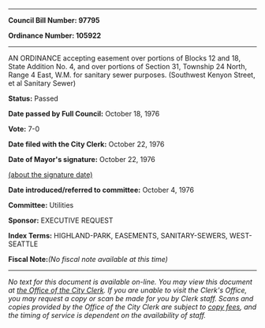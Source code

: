 

********

**Council Bill Number: 97795**
   
**Ordinance Number: 105922**
********

 AN ORDINANCE accepting easement over portions of Blocks 12 and 18, State Addition No. 4, and over portions of Section 31, Township 24 North, Range 4 East, W.M. for sanitary sewer purposes. (Southwest Kenyon Street, et al Sanitary Sewer)

**Status:** Passed
   
**Date passed by Full Council:** October 18, 1976
   
**Vote:** 7-0
   
**Date filed with the City Clerk:** October 22, 1976
   
**Date of Mayor's signature:** October 22, 1976
   
[(about the signature date)](/~public/approvaldate.htm)
   
   
   
**Date introduced/referred to committee:** October 4, 1976
   
**Committee:** Utilities
   
**Sponsor:** EXECUTIVE REQUEST
   
   
**Index Terms:** HIGHLAND-PARK, EASEMENTS, SANITARY-SEWERS, WEST-SEATTLE

**Fiscal Note:**_(No fiscal note available at this time)_
********

_No text for this document is available on-line. You may view this document at [the Office of the City Clerk](http://www.seattle.gov/leg/clerk/contactUs.htm). If you are unable to visit the Clerk's Office, you may request a copy or scan be made for you by Clerk staff. Scans and copies provided by the Office of the City Clerk are subject to [copy fees](http://clerk.seattle.gov/~public/clerkfees.htm), and the timing of service is dependent on the availability of staff._

